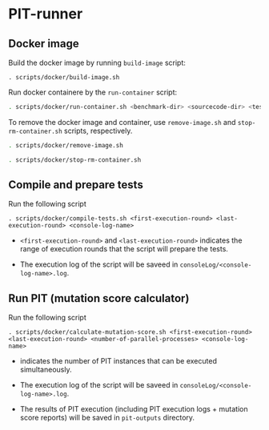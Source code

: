 # PIT-runner

## Docker image
Build the docker image by running `build-image` script:

```
. scripts/docker/build-image.sh
```

Run docker containere by the `run-container` script:

```bash
. scripts/docker/run-container.sh <benchmark-dir> <sourcecode-dir> <tests-dir>
```

To remove the docker image and container, use `remove-image.sh` and `stop-rm-container.sh` scripts, respectively.

```bash
. scripts/docker/remove-image.sh
```

```bash
. scripts/docker/stop-rm-container.sh
```

## Compile and prepare tests

Run the following script

```
. scripts/docker/compile-tests.sh <first-execution-round> <last-execution-round> <console-log-name>
```

- `<first-execution-round>` and `<last-execution-round>` indicates the range of execution rounds that the script will prepare the tests.

- The execution log of the script will be saveed in `consoleLog/<console-log-name>.log`.

## Run PIT (mutation score calculator)

Run the following script

```
. scripts/docker/calculate-mutation-score.sh <first-execution-round> <last-execution-round> <number-of-parallel-processes> <console-log-name>
```

- <number-of-parallel-processes> indicates the number of PIT instances that can be executed simultaneously.

- The execution log of the script will be saveed in `consoleLog/<console-log-name>.log`.

- The results of PIT execution (including PIT execution logs + mutation score reports) will be saved in `pit-outputs` directory.
